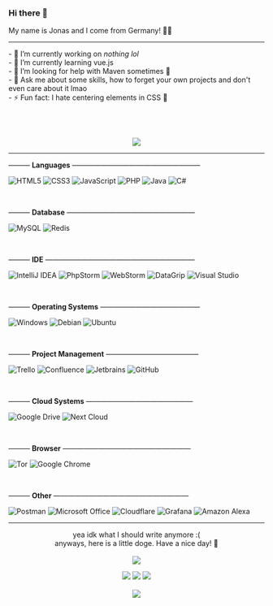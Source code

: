 ### Hi there 👋
<p float="left">My name is Jonas and I come from Germany! 👨‍💻</p>
<hr>
- 🔭 I’m currently working on <i>nothing lol</i><br>
- 🌱 I’m currently learning vue.js<br>
- 🤔 I’m looking for help with Maven sometimes 🥴<br>
- 💬 Ask me about some skills, how to forget your own projects and don't even care about it lmao<br>
- ⚡ Fun fact: I hate centering elements in CSS 🫶<br><br>
<p align="center"><br><br><a href="#"><img src="https://lanyard.cnrad.dev/api/421671659146313729?idleMessage=I'm+doing+nothing+at+this+moment++🦕"></a></p>
<p align="center"></p>
<hr>

——— **Languages** ——————————————————

![HTML5](https://img.shields.io/badge/html5-%235F7161.svg?style=for-the-badge&logo=html5&logoColor=white)
![CSS3](https://img.shields.io/badge/css3-%236D8B74.svg?style=for-the-badge&logo=css3&logoColor=white)
![JavaScript](https://img.shields.io/badge/javascript-%235F7161.svg?style=for-the-badge&logo=javascript&logoColor=white)
![PHP](https://img.shields.io/badge/PHP-%236D8B74.svg?style=for-the-badge&logo=php&logoColor=white)
![Java](https://img.shields.io/badge/Java-%235F7161.svg?style=for-the-badge&logo=openjdk&logoColor=white)
![C#](https://img.shields.io/badge/c%23-%236D8B74.svg?style=for-the-badge&logo=c-sharp&logoColor=white)

<br>

——— **Database** ——————————————————

![MySQL](https://img.shields.io/badge/mysql-%236D8B74.svg?style=for-the-badge&logo=mysql&logoColor=white)
![Redis](https://img.shields.io/badge/redis-%235F7161.svg?style=for-the-badge&logo=redis&logoColor=white)

<br>

——— **IDE** —————————————————————

![IntelliJ IDEA](https://img.shields.io/badge/IntelliJ%20IDEA-%235F7161.svg?style=for-the-badge&logo=intellij-idea&logoColor=white)
![PhpStorm](https://img.shields.io/badge/phpstorm-%236D8B74?style=for-the-badge&logo=phpstorm&logoColor=white)
![WebStorm](https://img.shields.io/badge/webstorm-%235F7161?style=for-the-badge&logo=webstorm&logoColor=white)
![DataGrip](https://img.shields.io/badge/datagrip-%236D8B74?style=for-the-badge&logo=datagrip&logoColor=white)
![Visual Studio](https://img.shields.io/badge/Visual%20Studio-%235F7161.svg?style=for-the-badge&logo=visual-studio&logoColor=white)


<br>

——— **Operating Systems** ——————————————

![Windows](https://img.shields.io/badge/Windows-%236D8B74?style=for-the-badge&logo=windows&logoColor=white)
![Debian](https://img.shields.io/badge/Debian-%235F7161?style=for-the-badge&logo=debian&logoColor=white)
![Ubuntu](https://img.shields.io/badge/Ubuntu-%236D8B74?style=for-the-badge&logo=ubuntu&logoColor=white)

<br>

——— **Project Management** —————————————

![Trello](https://img.shields.io/badge/Trello-%235F7161.svg?style=for-the-badge&logo=Trello&logoColor=white)
![Confluence](https://img.shields.io/badge/confluence-%236D8B74.svg?style=for-the-badge&logo=confluence&logoColor=white)
![Jetbrains](https://img.shields.io/badge/JETBRAINS-%235F7161?style=for-the-badge&logo=jetbrains)
![GitHub](https://img.shields.io/badge/github-%236D8B74.svg?style=for-the-badge&logo=github&logoColor=white)

<br>

——— **Cloud Systems** ———————————————

![Google Drive](https://img.shields.io/badge/Google%20Drive-%236D8B74?style=for-the-badge&logo=googledrive&logoColor=white)
![Next Cloud](https://img.shields.io/badge/Next%20Cloud-%235F7161?style=for-the-badge&logo=nextcloud&logoColor=white)

<br>

——— **Browser** ——————————————————

![Tor](https://img.shields.io/badge/Tor-%235F7161?style=for-the-badge&logo=Tor-Browser&logoColor=white)
![Google Chrome](https://img.shields.io/badge/Google%20Chrome-%236D8B74?style=for-the-badge&logo=GoogleChrome&logoColor=white)

<br>

——— **Other** ———————————————————

![Postman](https://img.shields.io/badge/Postman-%236D8B74?style=for-the-badge&logo=postman&logoColor=white)
![Microsoft Office](https://img.shields.io/badge/Microsoft_Office-%235F7161?style=for-the-badge&logo=microsoft-office&logoColor=white)
![Cloudflare](https://img.shields.io/badge/Cloudflare-%236D8B74?style=for-the-badge&logo=Cloudflare&logoColor=white)
![Grafana](https://img.shields.io/badge/Grafana-%235F7161?style=for-the-badge&logo=grafana&logoColor=white)
![Amazon Alexa](https://img.shields.io/badge/amazon%20alexa-%236D8B74?style=for-the-badge&logo=amazon%20alexa&logoColor=white)

<hr>
<p align="center">
yea idk what I should write anymore :(<br>
anyways, here is a little doge. Have a nice day! 🌴<br><br>
<img src="https://user-images.githubusercontent.com/56507045/161626636-8df85c2e-e361-4a5c-9a3e-53dc5bc9f060.png" align="center"></p>

<p align="center"><a href="https://discord.com/users/421671659146313729" target="_blank"><img src="https://img.shields.io/badge/Discord-jonas%232514-blueviolet?style=flat&logo=discord&logoColor=white&color=5865F2"></a> <a href="https://twitter.com/JonasOnSocials" target="_blank"><img src="https://img.shields.io/badge/Twitter-@JonasOnSocials-blueviolet?style=flat&logo=twitter&logoColor=white&color=1DA1F2"></a> <a href="https://twitch.tv/onejxnas" target="_blank"><img src="https://img.shields.io/badge/Twitch-onejxnas-blueviolet?style=flat&logo=twitch&logoColor=white&color=9146FF"></a><br><br>  <a href="https://prohosting24.de/cp/donate/jonas" target="_blank"><img src="https://img.shields.io/badge/›%20Support%20my%20work%20🦖%20‹-%235F7161.svg?style=for-the-badge"></a></p>
